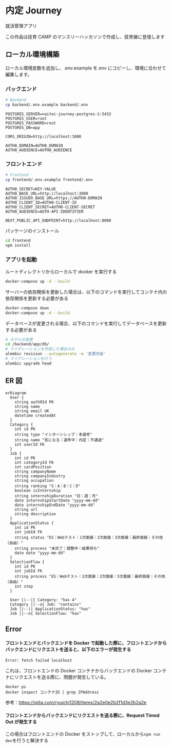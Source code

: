 # 内定 Journey

就活管理アプリ

この作品は技育 CAMP のマンスリーハッカソンで作成し、技育展に登壇します

## ローカル環境構築

ローカル環境変数を追加し、.env.example を.env にコピーし、環境に合わせて編集します。

### バックエンド

```bash
# Backend
cp backend/.env.example backend/.env
```

```
POSTGRES_SERVER=naitei-journey-postgres-1:5432
POSTGRES_USER=root
POSTGRES_PASSWORD=root
POSTGRES_DB=app

CORS_ORIGIN=http://localhost:3000

AUTH0_DOMAIN=AUTH0_DOMAIN
AUTH0_AUDIENCE=AUTH0_AUDIENCE
```

### フロントエンド

```bash
# Frontend
cp frontend/.env.example frontend/.env
```

```
AUTH0_SECRET=KEY-VALUE
AUTH0_BASE_URL=http://localhost:3000
AUTH0_ISSUER_BASE_URL=https://AUTH0-DOMAIN
AUTH0_CLIENT_ID=AUTH0-CLIENT-ID
AUTH0_CLIENT_SECRET=AUTH0-CLIENT-SECRET
AUTH0_AUDIENCE=AUTH-API-IDENTIFIER

NEXT_PUBLIC_API_ENDPOINT=http://localhost:8000
```

パッケージのインストール

```bash
cd frontend
npm install
```

### アプリを起動

ルートディレクトリからローカルで docker を実行する

```bash
docker-compose up -d --build
```

サーバーの依存関係を更新した場合は、以下のコマンドを実行してコンテナ内の依存関係を更新する必要がある

```bash
docker-compose down
docker-compose up -d --build
```

データベースが変更される場合、以下のコマンドを実行してデータベースを更新する必要がある

```bash
# モデルの変更
cd /backend/app/db/
# マイグレーションを作成した場合のみ
alembic revision --autogenerate -m '変更内容'
# マイグレーションを行う
alembic upgrade head
```

## ER 図

```mermaid
erDiagram
  User {
    string auth0Id PK
    string name
    string email UK
    datetime createdAt
  }
  Category {
    int id PK
    string type "インターンシップ｜本選考"
    string name "気になる｜選考中｜内定｜不通過"
    int userId FK
  }
  Job {
    int id PK
    int categoryId FK
    int cardPosition
    string companyName
    string companyIndustry
    string occupation
    string ranking "S｜A｜B｜C｜D"
    boolean isInternship
    string internshipDuration "日｜週｜月"
    date internshipStartDate "yyyy-mm-dd"
    date internshipEndDate "yyyy-mm-dd"
    string url
    string description
  }
  ApplicationStatus {
    int id PK
    int jobId FK
    string status "ES｜Webテスト｜1次面接｜2次面接｜3次面接｜最終面接｜その他（自由）"
    string process "未完了｜調整中｜結果待ち"
    date date "yyyy-mm-dd"
  }
  SelectionFlow {
    int id PK
    int jobId FK
    string process "ES｜Webテスト｜1次面接｜2次面接｜3次面接｜最終面接｜その他（自由）"
    int step
  }

  User ||--|{ Category: "has 4"
  Category ||--o{ Job: "contains"
  Job ||--|| ApplicationStatus: "has"
  Job ||--o{ SelectionFlow: "has"
```

## Error

#### フロントエンドとバックエンドを Docker で起動した際に、フロントエンドからバックエンドにリクエストを送ると、以下のエラーが発生する

```
Error: fetch failed localhost
```

これは、フロントエンドの Docker コンテナからバックエンドの Docker コンテナにリクエストを送る際に、問題が発生している。

```
docker ps
docker inspect コンテナID | grep IPAddress
```

参考：https://qiita.com/ryuichi1208/items/2a2e0e2b2f1d3e2b2a2e

#### フロントエンドからバックエンドにリクエストを送る際に、Request Timed Out が発生する

この場合はフロントエンドの Docker をストップして、ローカルから`npm run dev`を行うと解決する
